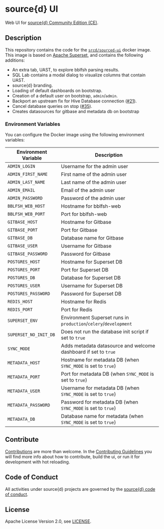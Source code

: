 # source{d} UI

Web UI for [source{d} Community Edition (CE)](https://github.com/src-d/sourced-ce).


## Description

This repository contains the code for the [`srcd/sourced-ui`](https://hub.docker.com/r/srcd/sourced-ui) docker image. This image is based on [Apache Superset](https://github.com/apache/incubator-superset), and contains the following additions:

- An extra tab, UAST, to explore bblfsh parsing results.
- SQL Lab contains a modal dialog to visualize columns that contain UAST.
- source{d} branding.
- Loading of default dashboards on bootstrap.
- Creation of a default user on bootstrap, `admin`/`admin`.
- Backport an upstream fix for Hive Database connection ([#21](https://github.com/src-d/sourced-ui/issues/21)).
- Cancel database queries on stop ([#35](https://github.com/src-d/sourced-ui/issues/35)).
- Creates datasources for gitbase and metadata db on bootstrap


### Environment Variables

You can configure the Docker image using the following environment variables:

| Environment Variable  | Description                                                      |
|-----------------------|------------------------------------------------------------------|
| `ADMIN_LOGIN`         | Username for the admin user                                      |
| `ADMIN_FIRST_NAME`    | First name of the admin user                                     |
| `ADMIN_LAST_NAME`     | Last name of the admin user                                      |
| `ADMIN_EMAIL`         | Email of the admin user                                          |
| `ADMIN_PASSWORD`      | Password of the admin user                                       |
| `BBLFSH_WEB_HOST`     | Hostname for bblfsh-web                                          |
| `BBLFSH_WEB_PORT`     | Port for bblfsh-web                                              |
| `GITBASE_HOST`        | Hostname for Gitbase                                             |
| `GITBASE_PORT`        | Port for Gitbase                                                 |
| `GITBASE_DB`          | Database name for Gitbase                                        |
| `GITBASE_USER`        | Username for Gitbase                                             |
| `GITBASE_PASSWORD`    | Password for Gitbase                                             |
| `POSTGRES_HOST`       | Hostname for Superset DB                                         |
| `POSTGRES_PORT`       | Port for Superset DB                                             |
| `POSTGRES_DB`         | Database for Superset DB                                         |
| `POSTGRES_USER`       | Username for Superset DB                                         |
| `POSTGRES_PASSWORD`   | Password for Superset DB                                         |
| `REDIS_HOST`          | Hostname for Redis                                               |
| `REDIS_PORT`          | Port for Redis                                                   |
| `SUPERSET_ENV`        | Environment Superset runs in `production`/`celery`/`development` |
| `SUPERSET_NO_INIT_DB` | Does not run the database init script if set to `true`           |
| `SYNC_MODE`           | Adds metadata datasource and welcome dashboard if set to `true`  |
| `METADATA_HOST`       | Hostname for metadata DB (when `SYNC_MODE` is set to `true`)     |
| `METADATA_PORT`       | Port for metadata DB (when `SYNC_MODE` is set to `true`)         |
| `METADATA_USER`       | Username for metadata DB (when `SYNC_MODE` is set to `true`)     |
| `METADATA_PASSWORD`   | Password for metadata DB (when `SYNC_MODE` is set to `true`)     |
| `METADATA_DB`         | Database name for metadata (when `SYNC_MODE` is set to `true`)   |


## Contribute

[Contributions](https://github.com/src-d/sourced-ui/issues) are more than welcome. In the [Contributing Guidelines](./CONTRIBUTING.md) you will find more info about how to contribute, build the ui, or run it for development with hot reloading. 


## Code of Conduct

All activities under source{d} projects are governed by the
[source{d} code of conduct](https://github.com/src-d/guide/blob/master/.github/CODE_OF_CONDUCT.md).


## License

Apache License Version 2.0, see [LICENSE](LICENSE.md).
